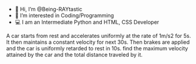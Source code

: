 - 👋 Hi, I’m @Being-RAYtastic
- 👀 I’m interested in Coding/Programming
- 💻 I am an Intermediate Python and HTML, CSS Developer

<!---
Being-RAYtastic/Being-RAYtastic is a ✨ special ✨ repository because its `README.md` (this file) appears on your GitHub profile.
You can click the Preview link to take a look at your changes.
--->

A car starts from rest and accelerates uniformly at the rate of 1m/s2 for 5s. 
It then maintains a
constant velocity for next 30s. Then brakes are applied and the car is 
uniformly retarded to rest in 10s. find the maximum velocity attained by the 
car and the total distance traveled by it.
